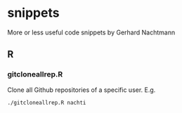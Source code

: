 # snippets
More or less useful code snippets by Gerhard Nachtmann

## R

### gitcloneallrep.R
Clone all Github repositories of a specific user. E.g.
```bash
./gitcloneallrep.R nachti
```

